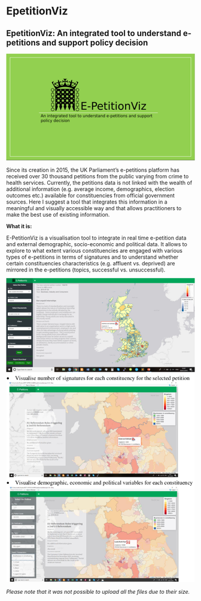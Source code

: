 # EpetitionViz
## EpetitionViz: An integrated tool to understand e-petitions and support policy decision

<img src="./eptviz.png">


Since its creation in 2015, the UK Parliament’s e-petitions platform has received over 30
thousand petitions from the public varying from crime to health services. Currently, the
petitions data is not linked with the wealth of additional information (e.g. average income,
demographics, election outcomes etc.) available for constituencies from official government
sources.
Here I suggest a tool that integrates this information in a meaningful and visually accessible
way and that allows practitioners to make the best use of existing information.

**What it is:**


E-PetitionViz is a visualisation tool to integrate in real time e-petition data and external
demographic, socio-economic and political data. It allows to explore to what extent various
constituencies are engaged with various types of e-petitions in terms of signatures and to
understand whether certain constituencies characteristics (e.g. affluent vs. deprived) are
mirrored in the e-petitions (topics, successful vs. unsuccessful).

<img src="./epet.png">


<img src="./eptselect.png">



*Please note that it was not possible to upload all the files due to their size.* 
